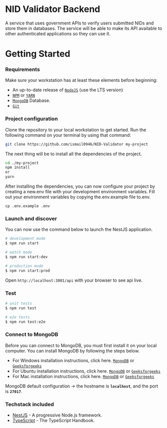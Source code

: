 # NID Validator Backend

A service that uses government APIs to verify users submitted NIDs and store them in databases. The service will be able to make its API available to other authenticated applications so they can use it.
# Getting Started

### Requirements

Make sure your workstation has at least these elements before beginning:

- An up-to-date release of [`NodeJS`](https://nodejs.org/) (use the LTS version)
- [`NPM`](https://www.npmjs.com/) or [`YARN`](https://yarnpkg.com/)
- [`MongoDB`](https://www.mongodb.com/) Database.
- [`Git`](https://git-scm.com/)

### Project configuration

Clone the repository to your local workstation to get started. Run the following command on your terminal by using that command:
``` sh
git clone https://github.com/ismail0946/NID-Validator my-project
```
The next thing will be to install all the dependencies of the project.

```sh
cd ./my-project
npm install
or 
yarn
```

After installing the dependencies, you can now configure your project by creating a new.env file with your development environment variables. Fill out your environment variables by copying the.env.example file to.env.

```
cp .env.example .env
```

### Launch and discover

You can now use the command below to launch the NestJS application.

```sh
# development mode
$ npm run start

# watch mode
$ npm run start:dev

# production mode
$ npm run start:prod
```

Open `http://localhost:3001/api` with your browser to see api live.

### Test

```bash
# unit tests
$ npm run test

# e2e tests
$ npm run test:e2e
```

### Connect to MongoDB

Before you can connect to MongoDB, you must first install it on your local computer. You can install MongoDB by following the steps below.

- For Windows installation instructions, click here. [`MongoDB`](https://www.mongodb.com/docs/manual/tutorial/install-mongodb-on-windows/) or [`Geeksforgeeks`](https://www.geeksforgeeks.org/how-to-install-mongodb-on-windows/)
- For Ubuntu installation instructions, click here. [`MongoDB`](https://www.mongodb.com/docs/manual/tutorial/install-mongodb-on-ubuntu/) or [`Geeksforgeeks`](https://www.geeksforgeeks.org/how-to-install-and-configure-mongodb-in-ubuntu/)
- For Mac installation instructions, click here. [`MongoDB`](https://www.mongodb.com/docs/manual/tutorial/install-mongodb-on-os-x/) or [`Geeksforgeeks`](https://www.geeksforgeeks.org/how-to-install-mongodb-on-macos/)

MongoDB default configuration -> the hostname is **`localhost`**, and the port is **`27017`**.


### Techstack included
- [NestJS](https://nextjs.org/docs) - A progressive Node.js framework.
- [TypeScript](https://www.typescriptlang.org/docs/handbook/intro.html) - The TypeScript Handbook.